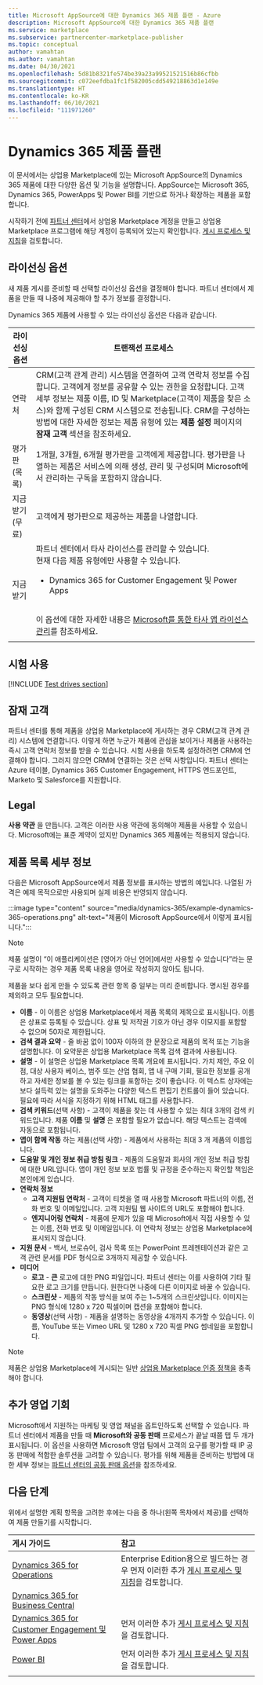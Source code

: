 ```yaml
---
title: Microsoft AppSource에 대한 Dynamics 365 제품 플랜 - Azure
description: Microsoft AppSource에 대한 Dynamics 365 제품 플랜
ms.service: marketplace
ms.subservice: partnercenter-marketplace-publisher
ms.topic: conceptual
author: vamahtan
ms.author: vamahtan
ms.date: 04/30/2021
ms.openlocfilehash: 5d81b8321fe574be39a23a99521521516b86cfbb
ms.sourcegitcommit: c072eefdba1fc1f582005cdd549218863d1e149e
ms.translationtype: HT
ms.contentlocale: ko-KR
ms.lasthandoff: 06/10/2021
ms.locfileid: "111971260"
---
```

# <a name="plan-a-microsoft-dynamics-365-offer"></a>Dynamics 365 제품 플랜

이 문서에서는 상업용 Marketplace에 있는 Microsoft AppSource의 Dynamics 365 제품에 대한 다양한 옵션 및 기능을 설명합니다. AppSource는 Microsoft 365, Dynamics 365, PowerApps 및 Power BI를 기반으로 하거나 확장하는 제품을 포함합니다.

시작하기 전에 [파트너 센터](./create-account.md)에서 상업용 Marketplace 계정을 만들고 상업용 Marketplace 프로그램에 해당 계정이 등록되어 있는지 확인합니다. [게시 프로세스 및 지침](/office/dev/store/submit-to-appsource-via-partner-center)을 검토합니다.

## <a name="licensing-options"></a>라이선싱 옵션

새 제품 게시를 준비할 때 선택할 라이선싱 옵션을 결정해야 합니다. 파트너 센터에서 제품을 만들 때 나중에 제공해야 할 추가 정보를 결정합니다.

Dynamics 365 제품에 사용할 수 있는 라이선싱 옵션은 다음과 같습니다.

| 라이선싱 옵션 | 트랜잭션 프로세스 |
| --- | --- |
| 연락처 | CRM(고객 관계 관리) 시스템을 연결하여 고객 연락처 정보를 수집합니다. 고객에게 정보를 공유할 수 있는 권한을 요청합니다. 고객 세부 정보는 제품 이름, ID 및 Marketplace(고객이 제품을 찾은 소스)와 함께 구성된 CRM 시스템으로 전송됩니다. CRM을 구성하는 방법에 대한 자세한 정보는 제품 유형에 있는 **제품 설정** 페이지의 **잠재 고객** 섹션을 참조하세요. |
| 평가판(목록) | 1개월, 3개월, 6개월 평가판을 고객에게 제공합니다. 평가판을 나열하는 제품은 서비스에 의해 생성, 관리 및 구성되며 Microsoft에서 관리하는 구독을 포함하지 않습니다. |
| 지금 받기(무료) | 고객에게 평가판으로 제공하는 제품을 나열합니다. |
| 지금 받기 | 파트너 센터에서 타사 라이선스를 관리할 수 있습니다.<br>현재 다음 제품 유형에만 사용할 수 있습니다.<ul><li>Dynamics 365 for Customer Engagement 및 Power Apps</li></ul><br>이 옵션에 대한 자세한 내용은 [Microsoft를 통한 타사 앱 라이선스 관리](third-party-license.md)를 참조하세요. |
|||

## <a name="test-drive"></a>시험 사용

[!INCLUDE [Test drives section](includes/test-drives.md)]

## <a name="customer-leads"></a>잠재 고객

파트너 센터를 통해 제품을 상업용 Marketplace에 게시하는 경우 CRM(고객 관계 관리) 시스템에 연결합니다. 이렇게 하면 누군가 제품에 관심을 보이거나 제품을 사용하는 즉시 고객 연락처 정보를 받을 수 있습니다. 시험 사용을 하도록 설정하려면 CRM에 연결해야 합니다. 그러지 않으면 CRM에 연결하는 것은 선택 사항입니다. 파트너 센터는 Azure 테이블, Dynamics 365 Customer Engagement, HTTPS 엔드포인트, Marketo 및 Salesforce를 지원합니다.

## <a name="legal"></a>Legal

**사용 약관** 을 만듭니다. 고객은 이러한 사용 약관에 동의해야 제품을 사용할 수 있습니다. Microsoft에는 표준 계약이 있지만 Dynamics 365 제품에는 적용되지 않습니다.

## <a name="offer-listing-details"></a>제품 목록 세부 정보

다음은 Microsoft AppSource에서 제품 정보를 표시하는 방법의 예입니다. 나열된 가격은 예제 목적으로만 사용되며 실제 비용은 반영되지 않습니다.

:::image type="content" source="media/dynamics-365/example-dynamics-365-operations.png" alt-text="제품이 Microsoft AppSource에서 이렇게 표시됩니다.":::

> [!NOTE]
> 제품 설명이 “이 애플리케이션은 [영어가 아닌 언어]에서만 사용할 수 있습니다”라는 문구로 시작하는 경우 제품 목록 내용을 영어로 작성하지 않아도 됩니다.

제품을 보다 쉽게 만들 수 있도록 관련 항목 중 일부는 미리 준비합니다. 명시된 경우를 제외하고 모두 필요합니다.

- **이름** - 이 이름은 상업용 Marketplace에서 제품 목록의 제목으로 표시됩니다. 이름은 상표로 등록될 수 있습니다. 상표 및 저작권 기호가 아닌 경우 이모지를 포함할 수 없으며 50자로 제한됩니다.
- **검색 결과 요약** - 줄 바꿈 없이 100자 이하의 한 문장으로 제품의 목적 또는 기능을 설명합니다. 이 요약문은 상업용 Marketplace 목록 검색 결과에 사용됩니다.
- **설명** - 이 설명은 상업용 Marketplace 목록 개요에 표시됩니다. 가치 제안, 주요 이점, 대상 사용자 베이스, 범주 또는 산업 협회, 앱 내 구매 기회, 필요한 정보를 공개하고 자세한 정보를 볼 수 있는 링크를 포함하는 것이 좋습니다. 이 텍스트 상자에는 보다 설득력 있는 설명을 도와주는 다양한 텍스트 편집기 컨트롤이 들어 있습니다. 필요에 따라 서식을 지정하기 위해 HTML 태그를 사용합니다.
- **검색 키워드**(선택 사항) - 고객이 제품을 찾는 데 사용할 수 있는 최대 3개의 검색 키워드입니다. 제품 **이름** 및 **설명** 은 포함할 필요가 없습니다. 해당 텍스트는 검색에 자동으로 포함됩니다.
- **앱이 함께 작동** 하는 제품(선택 사항) - 제품에서 사용하는 최대 3 개 제품의 이름입니다.
- **도움말 및 개인 정보 취급 방침 링크** - 제품의 도움말과 회사의 개인 정보 취급 방침에 대한 URL입니다. 앱이 개인 정보 보호 법률 및 규정을 준수하는지 확인할 책임은 본인에게 있습니다.
- **연락처 정보**
  - **고객 지원팀 연락처** - 고객이 티켓을 열 때 사용할 Microsoft 파트너의 이름, 전화 번호 및 이메일입니다. 고객 지원팀 웹 사이트의 URL도 포함해야 합니다.
  - **엔지니어링 연락처** - 제품에 문제가 있을 때 Microsoft에서 직접 사용할 수 있는 이름, 전화 번호 및 이메일입니다. 이 연락처 정보는 상업용 Marketplace에 표시되지 않습니다.
- **지원 문서** - 백서, 브로슈어, 검사 목록 또는 PowerPoint 프레젠테이션과 같은 고객 관련 문서를 PDF 형식으로 3개까지 제공할 수 있습니다.
- **미디어**
    - **로고** - **큰** 로고에 대한 PNG 파일입니다. 파트너 센터는 이를 사용하여 기타 필요한 로고 크기를 만듭니다. 원한다면 나중에 다른 이미지로 바꿀 수 있습니다.
    - **스크린샷** - 제품의 작동 방식을 보여 주는 1~5개의 스크린샷입니다. 이미지는 PNG 형식에 1280 x 720 픽셀이며 캡션을 포함해야 합니다.
    - **동영상**(선택 사항) - 제품을 설명하는 동영상을 4개까지 추가할 수 있습니다. 이름, YouTube 또는 Vimeo URL 및 1280 x 720 픽셀 PNG 썸네일을 포함합니다.

> [!Note]
> 제품은 상업용 Marketplace에 게시되는 일반 [상업용 Marketplace 인증 정책을](/legal/marketplace/certification-policies#100-general) 충족해야 합니다.

## <a name="additional-sales-opportunities"></a>추가 영업 기회

Microsoft에서 지원하는 마케팅 및 영업 채널을 옵트인하도록 선택할 수 있습니다. 파트너 센터에서 제품을 만들 때 **Microsoft와 공동 판매** 프로세스가 끝날 때쯤 탭 두 개가 표시됩니다. 이 옵션을 사용하면 Microsoft 영업 팀에서 고객의 요구를 평가할 때 IP 공동 판매에 적합한 솔루션을 고려할 수 있습니다. 평가를 위해 제품을 준비하는 방법에 대한 세부 정보는 [파트너 센터의 공동 판매 옵션](./co-sell-configure.md)을 참조하세요.

## <a name="next-steps"></a>다음 단계

위에서 설명한 계획 항목을 고려한 후에는 다음 중 하나(왼쪽 목차에서 제공)를 선택하여 제품 만들기를 시작합니다.

| 게시 가이드    | 참고  |
| :------------------- | :-------------------|
| [Dynamics 365 for Operations](./dynamics-365-operations-offer-setup.md) | Enterprise Edition용으로 빌드하는 경우 먼저 이러한 추가 [게시 프로세스 및 지침](/dynamics365/fin-ops-core/dev-itpro/lcs-solutions/lcs-solutions-app-source)을 검토합니다. |
| [Dynamics 365 for Business Central](dynamics-365-business-central-offer-setup.md) |   |
| [Dynamics 365 for Customer Engagement 및 Power Apps](dynamics-365-customer-engage-offer-setup.md) | 먼저 이러한 추가 [게시 프로세스 및 지침](/dynamics365/customer-engagement/developer/publish-app-appsource)을 검토합니다. |
| [Power BI](./power-bi-app-offer-setup.md) | 먼저 이러한 추가 [게시 프로세스 및 지침](/power-bi/developer/office-store)을 검토합니다. |
|||